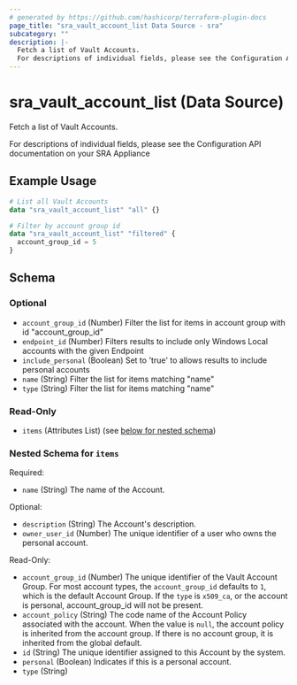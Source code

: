 ```yaml
---
# generated by https://github.com/hashicorp/terraform-plugin-docs
page_title: "sra_vault_account_list Data Source - sra"
subcategory: ""
description: |-
  Fetch a list of Vault Accounts.
  For descriptions of individual fields, please see the Configuration API documentation on your SRA Appliance
---
```


# sra_vault_account_list (Data Source)

Fetch a list of Vault Accounts.

For descriptions of individual fields, please see the Configuration API documentation on your SRA Appliance

## Example Usage

```terraform
# List all Vault Accounts
data "sra_vault_account_list" "all" {}

# Filter by account group id
data "sra_vault_account_list" "filtered" {
  account_group_id = 5
}
```

<!-- schema generated by tfplugindocs -->
## Schema

### Optional

- `account_group_id` (Number) Filter the list for items in account group with id "account_group_id"
- `endpoint_id` (Number) Filters results to include only Windows Local accounts with the given Endpoint
- `include_personal` (Boolean) Set to 'true' to allows results to include personal accounts
- `name` (String) Filter the list for items matching "name"
- `type` (String) Filter the list for items matching "name"

### Read-Only

- `items` (Attributes List) (see [below for nested schema](#nestedatt--items))

<a id="nestedatt--items"></a>
### Nested Schema for `items`

Required:

- `name` (String) The name of the Account.

Optional:

- `description` (String) The Account's description.
- `owner_user_id` (Number) The unique identifier of a user who owns the personal account.

Read-Only:

- `account_group_id` (Number) The unique identifier of the Vault Account Group. For most account types, the `account_group_id` defaults to `1`, which is the default Account Group. If the `type` is `x509_ca`, or the account is personal, account_group_id will not be present.
- `account_policy` (String) The code name of the Account Policy associated with the account. When the value is `null`, the account policy is inherited from the account group. If there is no account group, it is inherited from the global default.
- `id` (String) The unique identifier assigned to this Account by the system.
- `personal` (Boolean) Indicates if this is a personal account.
- `type` (String)
